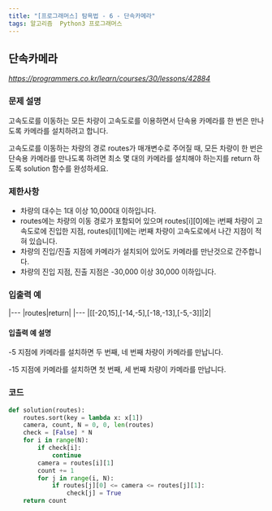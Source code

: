 ```yaml
---
title: "[프로그래머스] 탐욕법 - 6 - 단속카메라"
tags: 알고리즘  Python3 프로그래머스
---
```


## 단속카메라

*<https://programmers.co.kr/learn/courses/30/lessons/42884>*

### 문제 설명

고속도로를 이동하는 모든 차량이 고속도로를 이용하면서 단속용 카메라를 한 번은 만나도록 카메라를 설치하려고 합니다.

고속도로를 이동하는 차량의 경로 routes가 매개변수로 주어질 때, 모든 차량이 한 번은 단속용 카메라를 만나도록 하려면 최소 몇 대의 카메라를 설치해야 하는지를 return 하도록 solution 함수를 완성하세요.

### 제한사항

* 차량의 대수는 1대 이상 10,000대 이하입니다.
* routes에는 차량의 이동 경로가 포함되어 있으며 routes[i][0]에는 i번째 차량이 고속도로에 진입한 지점, routes[i][1]에는 i번째 차량이 고속도로에서 나간 지점이 적혀 있습니다.
* 차량의 진입/진출 지점에 카메라가 설치되어 있어도 카메라를 만난것으로 간주합니다.
* 차량의 진입 지점, 진출 지점은 -30,000 이상 30,000 이하입니다.

### 입출력 예

|---
|routes|return|
|---
|[[-20,15],[-14,-5],[-18,-13],[-5,-3]]|2|

#### 입출력 예 설명

-5 지점에 카메라를 설치하면 두 번째, 네 번째 차량이 카메라를 만납니다.

-15 지점에 카메라를 설치하면 첫 번째, 세 번째 차량이 카메라를 만납니다.

### 코드

``` python
def solution(routes):
    routes.sort(key = lambda x: x[1])
    camera, count, N = 0, 0, len(routes)
    check = [False] * N
    for i in range(N):
        if check[i]:
            continue
        camera = routes[i][1]
        count += 1
        for j in range(i, N):
            if routes[j][0] <= camera <= routes[j][1]:
                check[j] = True
    return count
```